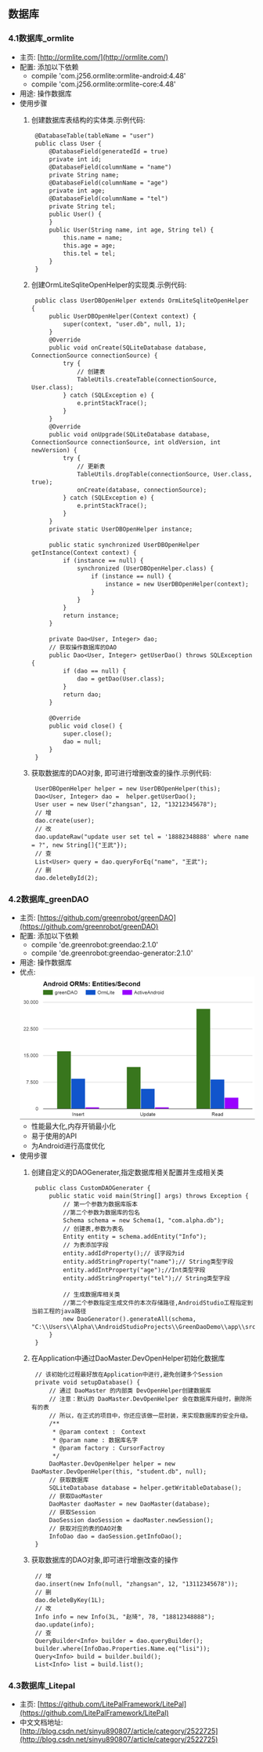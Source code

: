 ## 数据库

### 4.1数据库_ormlite		
* 主页: [http://ormlite.com/](http://ormlite.com/)
* 配置: 添加以下依赖
	* compile 'com.j256.ormlite:ormlite-android:4.48'
	* compile 'com.j256.ormlite:ormlite-core:4.48'
* 用途: 操作数据库
* 使用步骤
	1. 创建数据库表结构的实体类.示例代码:

			@DatabaseTable(tableName = "user")
			public class User {
			    @DatabaseField(generatedId = true)
			    private int id;
			    @DatabaseField(columnName = "name")
			    private String name;
			    @DatabaseField(columnName = "age")
			    private int age;
			    @DatabaseField(columnName = "tel")
			    private String tel;
			    public User() {
			    }
			    public User(String name, int age, String tel) {
			        this.name = name;
			        this.age = age;
			        this.tel = tel;
			    }
			}
	2. 创建OrmLiteSqliteOpenHelper的实现类.示例代码:

			public class UserDBOpenHelper extends OrmLiteSqliteOpenHelper {
			    public UserDBOpenHelper(Context context) {
			        super(context, "user.db", null, 1);
			    }
			    @Override
			    public void onCreate(SQLiteDatabase database, ConnectionSource connectionSource) {
			        try {
			            // 创建表
			            TableUtils.createTable(connectionSource, User.class);
			        } catch (SQLException e) {
			            e.printStackTrace();
			        }
			    }
			    @Override
			    public void onUpgrade(SQLiteDatabase database, ConnectionSource connectionSource, int oldVersion, int newVersion) {
			        try {
			            // 更新表
			            TableUtils.dropTable(connectionSource, User.class, true);
			            onCreate(database, connectionSource);
			        } catch (SQLException e) {
			            e.printStackTrace();
			        }
			    }
			    private static UserDBOpenHelper instance;
			
			    public static synchronized UserDBOpenHelper getInstance(Context context) {
			        if (instance == null) {
			            synchronized (UserDBOpenHelper.class) {
			                if (instance == null) {
			                    instance = new UserDBOpenHelper(context);
			                }
			            }
			        }
			        return instance;
			    }
			
			    private Dao<User, Integer> dao;
			    // 获取操作数据库的DAO
			    public Dao<User, Integer> getUserDao() throws SQLException {
			        if (dao == null) {
			            dao = getDao(User.class);
			        }
			        return dao;
			    }
			
			    @Override
			    public void close() {
			        super.close();
			        dao = null;
			    }
			}
	3. 获取数据库的DAO对象, 即可进行增删改查的操作.示例代码:

			UserDBOpenHelper helper = new UserDBOpenHelper(this);
			Dao<User, Integer> dao =  helper.getUserDao();
			User user = new User("zhangsan", 12, "13212345678");
			// 增
			dao.create(user);
			// 改
			dao.updateRaw("update user set tel = '18882348888' where name = ?", new String[]{"王武"});
			// 查
			List<User> query = dao.queryForEq("name", "王武");
			// 删
			dao.deleteById(2);

### 4.2数据库_greenDAO 	
* 主页: [https://github.com/greenrobot/greenDAO](https://github.com/greenrobot/greenDAO)
* 配置: 添加以下依赖
	* compile 'de.greenrobot:greendao:2.1.0'
	* compile 'de.greenrobot:greendao-generator:2.1.0'
* 用途: 操作数据库
* 优点: 
![image](https://github.com/jaysonn/open-source-framework/blob/master/picture/57dba8d8318622563b000007.png)
	* 性能最大化,内存开销最小化
	* 易于使用的API
	* 为Android进行高度优化
* 使用步骤
	1. 创建自定义的DAOGenerater,指定数据库相关配置并生成相关类

			public class CustomDAOGenerater {
			    public static void main(String[] args) throws Exception {
			        // 第一个参数为数据库版本
			        //第二个参数为数据库的包名
			        Schema schema = new Schema(1, "com.alpha.db");
			        // 创建表,参数为表名
			        Entity entity = schema.addEntity("Info");
			        // 为表添加字段
			        entity.addIdProperty();// 该字段为id
			        entity.addStringProperty("name");// String类型字段
			        entity.addIntProperty("age");//Int类型字段
			        entity.addStringProperty("tel");// String类型字段
			
			        // 生成数据库相关类
			        //第二个参数指定生成文件的本次存储路径,AndroidStudio工程指定到当前工程的java路径
			        new DaoGenerator().generateAll(schema, "C:\\Users\\Alpha\\AndroidStudioProjects\\GreenDaoDemo\\app\\src\\main\\java");
			    }
			}
	2. 在Application中通过DaoMaster.DevOpenHelper初始化数据库

		    // 该初始化过程最好放在Application中进行,避免创建多个Session
		    private void setupDatabase() {
		        // 通过 DaoMaster 的内部类 DevOpenHelper创建数据库
		        // 注意：默认的 DaoMaster.DevOpenHelper 会在数据库升级时，删除所有的表
		        // 所以，在正式的项目中，你还应该做一层封装，来实现数据库的安全升级。
		        /**
		         * @param context :　Context
		         * @param name : 数据库名字
		         * @param factory : CursorFactroy
		         */
		        DaoMaster.DevOpenHelper helper = new DaoMaster.DevOpenHelper(this, "student.db", null);
		        // 获取数据库
		        SQLiteDatabase database = helper.getWritableDatabase();
		        // 获取DaoMaster
		        DaoMaster daoMaster = new DaoMaster(database);
		        // 获取Session
		        DaoSession daoSession = daoMaster.newSession();
		        // 获取对应的表的DAO对象
		        InfoDao dao = daoSession.getInfoDao();
		    }

	3. 获取数据库的DAO对象,即可进行增删改查的操作
	
			// 增
			dao.insert(new Info(null, "zhangsan", 12, "13112345678"));
			// 删
			dao.deleteByKey(1L);
			// 改
			Info info = new Info(3L, "赵琦", 78, "18812348888");
			dao.update(info);
			// 查
			QueryBuilder<Info> builder = dao.queryBuilder();
			builder.where(InfoDao.Properties.Name.eq("lisi"));
			Query<Info> build = builder.build();
			List<Info> list = build.list();

### 4.3数据库_Litepal
* 主页: [https://github.com/LitePalFramework/LitePal](https://github.com/LitePalFramework/LitePal)
* 中文文档地址: [http://blog.csdn.net/sinyu890807/article/category/2522725](http://blog.csdn.net/sinyu890807/article/category/2522725)
